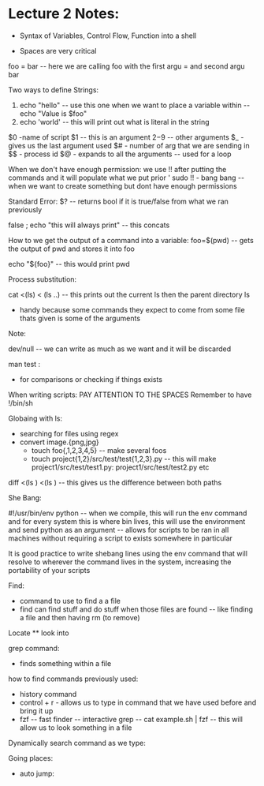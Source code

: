 # Lecture 2 Notes:
* Syntax of Variables, Control Flow, Function into a shell 

* Spaces are very critical


foo = bar -- here we are calling foo with the first argu = and second argu bar

Two ways to define Strings:

1. echo "hello" -- use this one when we want to place a variable within -- echo "Value is $foo"
2. echo 'world' -- this will print out what is literal in the string 

$0 -name of script 
$1 -- this is an argument 
$2-$9 -- other arguments 
$_ - gives us the last argument used 
$# - number of arg that we are sending in
$$ - process id 
$@ - expands to all the arguments -- used for a loop 

When we don't have enough permission: 
we use !! after putting the commands and it will populate what we put prior '
sudo !! - bang bang -- when we want to create something but dont have enough permissions 


Standard Error:
$? -- returns bool if it is true/false from what we ran previously


false ; echo "this will always print" -- this concats

How to we get the output of a command into a variable:
foo=$(pwd) -- gets the output of pwd and stores it into foo

echo "${foo}" -- this would print pwd 

Process substitution:

cat <(ls) < (ls ..) -- this prints out the current ls then the parent directory ls
* handy because some commands they expect to come from some file thats given is some of the arguments 

Note:

dev/null -- we can write as much as we want and it will be discarded 

man test :
- for comparisons or checking if things exists 

When writing scripts: PAY ATTENTION TO THE SPACES
Remember to have !/bin/sh

Globaing with ls:
- searching for files using regex
- convert image.{png,jpg} 
    - touch foo{,1,2,3,4,5} -- make several foos
    - touch project{1,2}/src/test/test{1,2,3}.py -- this will make project1/src/test/test1.py: project1/src/test/test2.py etc


diff <(ls <path>) <(ls <path>)   -- this gives us the difference between both paths

She Bang:

#!/usr/bin/env python -- when we compile, this will run the env command and for every system this is where bin lives, this will use the environment and send python as an argument  -- allows for scripts to be ran in all machines without requiring a script to exists somewhere in particular 

 It is good practice to write shebang lines using the env command that will resolve to wherever the command lives in the system, increasing the portability of your scripts
 
 
 
Find: 
- command to use to find a a file
- find can find stuff and do stuff when those files are found -- like finding a file and then having rm (to remove)

Locate ** look into

grep command:
- finds something within a file 

how to find commands previously used:

- history command
- control + r - allows us to type in command that we have used before and bring it up
- fzf -- fast finder -- interactive grep -- cat example.sh | fzf -- this will allow us to look something in a file 

Dynamically search command as we type:



Going places:
- auto jump: 
